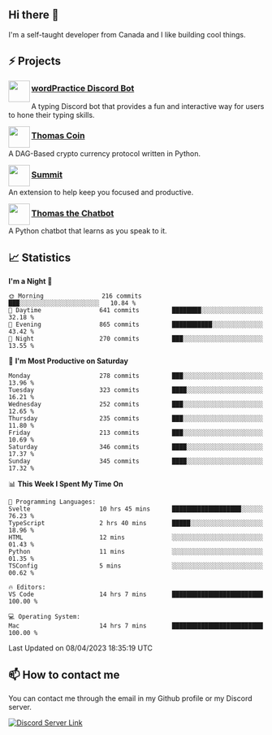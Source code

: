 <h2>Hi there 👋</h2>

<p>I'm a self-taught developer from Canada and I like building cool things.</p>

<h2>⚡ Projects</h2>

<img align="left" src="https://i.imgur.com/BIzs17V.png" width="42" height="42" />
<h3><a target="_blank" href="https://wordpractice.principle.sh/">wordPractice Discord Bot</a></h3>
<p>A typing Discord bot that provides a fun and interactive way for users to hone their typing skills.</p>

<img align="left" src="https://i.imgur.com/4FdQpgN.png" width="42" height="42" />
<h3><a href="https://github.com/principle105/thomas-coin">Thomas Coin</a></h3>
<p>A DAG-Based crypto currency protocol written in Python.</p>

<img align="left" src="https://i.imgur.com/Ly8Atho.png" width="42" height="42" />
<h3><a href="https://summit.sh/">Summit</a></h3>
<p>An extension to help keep you focused and productive.</p>

<img align="left" src="https://i.imgur.com/hA9YF2s.png" width="42" height="42" />
<h3><a href="https://github.com/principle105/thomasthechatbot">Thomas the Chatbot</a></h3>
<p>A Python chatbot that learns as you speak to it.</p>

<h2>📈 Statistics</h2>

<!--START_SECTION:waka-->
**I'm a Night 🦉** 

```text
🌞 Morning                216 commits         ███░░░░░░░░░░░░░░░░░░░░░░   10.84 % 
🌆 Daytime                641 commits         ████████░░░░░░░░░░░░░░░░░   32.18 % 
🌃 Evening                865 commits         ███████████░░░░░░░░░░░░░░   43.42 % 
🌙 Night                  270 commits         ███░░░░░░░░░░░░░░░░░░░░░░   13.55 % 
```
📅 **I'm Most Productive on Saturday** 

```text
Monday                   278 commits         ███░░░░░░░░░░░░░░░░░░░░░░   13.96 % 
Tuesday                  323 commits         ████░░░░░░░░░░░░░░░░░░░░░   16.21 % 
Wednesday                252 commits         ███░░░░░░░░░░░░░░░░░░░░░░   12.65 % 
Thursday                 235 commits         ███░░░░░░░░░░░░░░░░░░░░░░   11.80 % 
Friday                   213 commits         ███░░░░░░░░░░░░░░░░░░░░░░   10.69 % 
Saturday                 346 commits         ████░░░░░░░░░░░░░░░░░░░░░   17.37 % 
Sunday                   345 commits         ████░░░░░░░░░░░░░░░░░░░░░   17.32 % 
```


📊 **This Week I Spent My Time On** 

```text
💬 Programming Languages: 
Svelte                   10 hrs 45 mins      ███████████████████░░░░░░   76.23 % 
TypeScript               2 hrs 40 mins       █████░░░░░░░░░░░░░░░░░░░░   18.96 % 
HTML                     12 mins             ░░░░░░░░░░░░░░░░░░░░░░░░░   01.43 % 
Python                   11 mins             ░░░░░░░░░░░░░░░░░░░░░░░░░   01.35 % 
TSConfig                 5 mins              ░░░░░░░░░░░░░░░░░░░░░░░░░   00.62 % 

🔥 Editors: 
VS Code                  14 hrs 7 mins       █████████████████████████   100.00 % 

💻 Operating System: 
Mac                      14 hrs 7 mins       █████████████████████████   100.00 % 
```


 Last Updated on 08/04/2023 18:35:19 UTC
<!--END_SECTION:waka-->

<h2>📫 How to contact me</h2>

You can contact me through the email in my Github profile or my Discord server.

[![Discord Server Link](https://dcbadge.vercel.app/api/server/DHnk46C)](https://discord.gg/DHnk46C)

